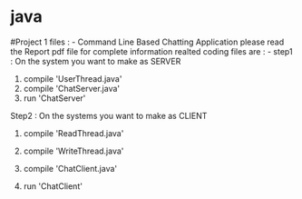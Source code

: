 # java
#Project 1 files : -
Command Line Based Chatting Application 
please read the Report pdf file for complete information 
realted coding files are : - 
step1 : On the system you want to make as SERVER
1. compile 'UserThread.java'
2. compile 'ChatServer.java'
3. run 'ChatServer'

Step2 : On the systems you want to make as CLIENT
1. compile 'ReadThread.java'

2. compile 'WriteThread.java'
3. compile 'ChatClient.java'
4. run 'ChatClient'
